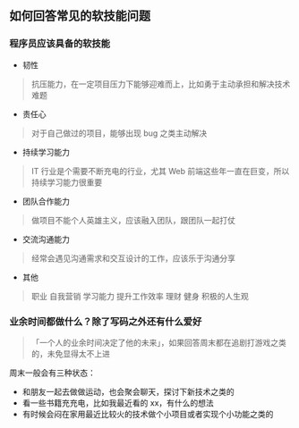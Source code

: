 ## 如何回答常见的软技能问题

### 程序员应该具备的软技能

- 韧性
> 抗压能力，在一定项目压力下能够迎难而上，比如勇于主动承担和解决技术难题
- 责任心
> 对于自己做过的项目，能够出现 bug 之类主动解决
- 持续学习能力
> IT 行业是个需要不断充电的行业，尤其 Web 前端这些年一直在巨变，所以持续学习能力很重要
- 团队合作能力
> 做项目不能个人英雄主义，应该融入团队，跟团队一起打仗
- 交流沟通能力
> 经常会遇见沟通需求和交互设计的工作，应该乐于沟通分享
- 其他
> 职业 自我营销 学习能力 提升工作效率 理财 健身 积极的人生观

### 业余时间都做什么？除了写码之外还有什么爱好
>「一个人的业余时间决定了他的未来」，如果回答周末都在追剧打游戏之类的，未免显得太不上进

周末一般会有三种状态：
- 和朋友一起去做做运动，也会聚会聊天，探讨下新技术之类的
- 看一些书籍充充电，比如我最近看的 xx，有什么的想法
- 有时候会闷在家用最近比较火的技术做个小项目或者实现个小功能之类的